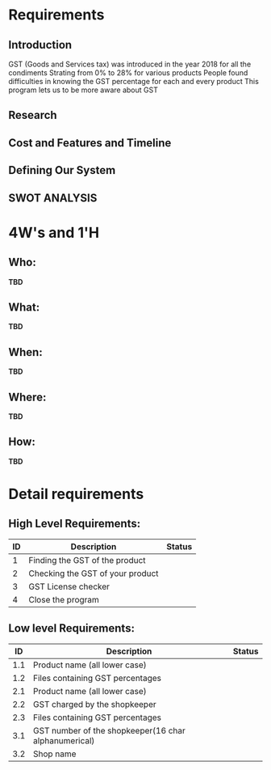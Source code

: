 # Requirements
## Introduction
GST (Goods and Services tax) was introduced in the year 2018 for all the condiments 
Strating from 0% to 28% for various products 
People found difficulties in knowing the GST percentage for each and every product
This program lets us to be more aware about GST

## Research


## Cost and Features and Timeline


## Defining Our System

    
## SWOT ANALYSIS


# 4W&#39;s and 1&#39;H

## Who:

**TBD**

## What:

**TBD**

## When:

**TBD**

## Where:

**TBD**

## How:

**TBD**

# Detail requirements
## High Level Requirements:

ID    | Description                                 | Status
------| --------------------------------------------| -------
1     |       Finding the GST of the product        |
2     |      Checking the GST of your product       |
3     |           GST License checker               |
4     |             Close the program               |


##  Low level Requirements:

ID    | Description                                          | Status
----- | ---------------------------------------------------- | -------
1.1   | Product name (all lower case)                        |
1.2   | Files containing GST percentages                     |
2.1   | Product name (all lower case)                        |
2.2   | GST charged by the shopkeeper                        |
2.3   | Files containing GST percentages                     |
3.1   | GST number of the shopkeeper(16 char alphanumerical) |
3.2   | Shop name                                            |



